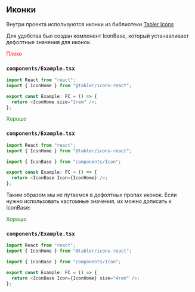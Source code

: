 ## Иконки

Внутри проекта используются иконки из библиотеки [Tabler Icons](https://tabler-icons.io/)

Для удобства был создан компонент IconBase, который устанавливает дефолтные значения для иконок.

<p style="color:red">Плохо</p>

### `components/Example.tsx`

```js
import React from "react";
import { IconHome } from "@tabler/icons-react";

export const Example: FC = () => {
  return <IconHome size="1rem" />;
};
```

<p style="color:green">Хорошо</p>

### `components/Example.tsx`

```js
import React from "react";
import { IconHome } from "@tabler/icons-react";

import { IconBase } from "components/Icon";

export const Example: FC = () => {
  return <IconBase Icon={IconHome} />;
};
```

Таким образом мы не путаемся в дефолтных пропах иконок. Если нужно использовать кастомные значения, их можно дописать к IconBase:

<p style="color:green">Хорошо</p>

### `components/Example.tsx`

```js
import React from "react";
import { IconHome } from "@tabler/icons-react";

import { IconBase } from "components/Icon";

export const Example: FC = () => {
  return <IconBase Icon={IconHome} size="4rem" />;
};
```
